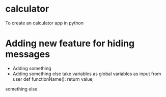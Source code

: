 # calculator
To create an calculator app in python

# Adding new feature for hiding messages
* Adding something
* Adding something else
take variables as global variables as input from user
def functionName():
	return value;

something else
